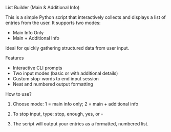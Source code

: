 List Builder (Main & Additional Info)

This is a simple Python script that interactively collects and displays a list of entries from the user. It supports two modes:
- Main Info Only
- Main + Additional Info

Ideal for quickly gathering structured data from user input.

Features

- Interactive CLI prompts
- Two input modes (basic or with additional details)
- Custom stop-words to end input session
- Neat and numbered output formatting

How to use?  
1. Choose mode: 1 = main info only; 2 = main + additional info

2. To stop input, type: stop, enough, yes, or -

3. The script will output your entries as a formatted, numbered list.
